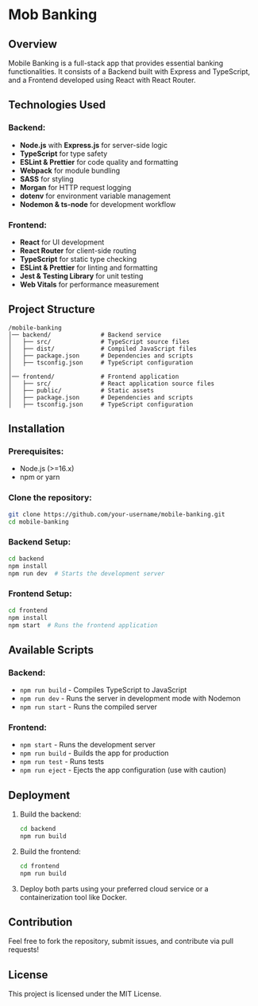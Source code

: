 # Mob Banking

## Overview
Mobile Banking is a full-stack app that provides essential banking functionalities. It consists of a Backend built with Express and TypeScript, and a Frontend developed using React with React Router.

## Technologies Used
### Backend:
- **Node.js** with **Express.js** for server-side logic
- **TypeScript** for type safety
- **ESLint & Prettier** for code quality and formatting
- **Webpack** for module bundling
- **SASS** for styling
- **Morgan** for HTTP request logging
- **dotenv** for environment variable management
- **Nodemon & ts-node** for development workflow

### Frontend:
- **React** for UI development
- **React Router** for client-side routing
- **TypeScript** for static type checking
- **ESLint & Prettier** for linting and formatting
- **Jest & Testing Library** for unit testing
- **Web Vitals** for performance measurement

## Project Structure
```
/mobile-banking
│── backend/              # Backend service
│   ├── src/              # TypeScript source files
│   ├── dist/             # Compiled JavaScript files
│   ├── package.json      # Dependencies and scripts
│   ├── tsconfig.json     # TypeScript configuration
│
│── frontend/             # Frontend application
│   ├── src/              # React application source files
│   ├── public/           # Static assets
│   ├── package.json      # Dependencies and scripts
│   ├── tsconfig.json     # TypeScript configuration
```

## Installation
### Prerequisites:
- Node.js (>=16.x)
- npm or yarn

### Clone the repository:
```sh
git clone https://github.com/your-username/mobile-banking.git
cd mobile-banking
```

### Backend Setup:
```sh
cd backend
npm install
npm run dev  # Starts the development server
```

### Frontend Setup:
```sh
cd frontend
npm install
npm start  # Runs the frontend application
```

## Available Scripts
### Backend:
- `npm run build` - Compiles TypeScript to JavaScript
- `npm run dev` - Runs the server in development mode with Nodemon
- `npm run start` - Runs the compiled server

### Frontend:
- `npm start` - Runs the development server
- `npm run build` - Builds the app for production
- `npm run test` - Runs tests
- `npm run eject` - Ejects the app configuration (use with caution)

## Deployment
1. Build the backend:
   ```sh
   cd backend
   npm run build
   ```
2. Build the frontend:
   ```sh
   cd frontend
   npm run build
   ```
3. Deploy both parts using your preferred cloud service or a containerization tool like Docker.

## Contribution
Feel free to fork the repository, submit issues, and contribute via pull requests!

## License
This project is licensed under the MIT License.

